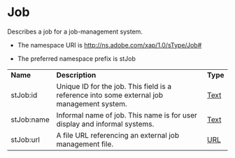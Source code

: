 # Job

Describes a job for a job-management system.

- The namespace URI is http://ns.adobe.com/xap/1.0/sType/Job#

- The preferred namespace prefix is stJob

|    |           |    |
|----|-----------|----|
|**Name**|**Description**|**Type**|
|stJob:id|Unique ID for the job. This field is a reference into some external job management system.  |[Text](../index.md#text)|
|stJob:name|Informal name of job. This name is for user display and informal systems.  |[Text](../index.md#text)|
|stJob:url|A file URL referencing an external job management file.  |[URL](../index.md#url)|

